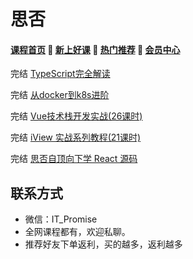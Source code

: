 # 思否

#### [**课程首页**](../../README.md) 💖 [**新上好课**](./xshk.md) 💖 [**热门推荐**](./rmtj.md) 💖 [**会员中心**](./vip.md)

完结 [TypeScript完全解读](https://segmentfault.com/ls/1650000018455856)

完结 [从docker到k8s进阶](https://segmentfault.com/ls/1650000019108346)

完结 [Vue技术栈开发实战(26课时)](https://segmentfault.com/ls/1650000016221751/l/1500000016358488)

完结 [iView 实战系列教程(21课时)](https://segmentfault.com/ls/1650000016424063/l/1500000018729893)

完结 [思否自顶向下学 React 源码](https://ke.sifou.com/course/1650000023864436)



## **联系方式**

-  微信：IT_Promise
-  全网课程都有，欢迎私聊。
-  推荐好友下单返利，买的越多，返利越多